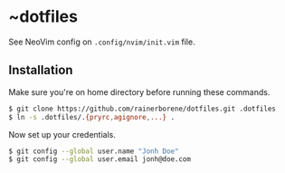 # ~dotfiles

See NeoVim config on `.config/nvim/init.vim` file.

## Installation

Make sure you're on home directory before running these commands.

```bash
$ git clone https://github.com/rainerborene/dotfiles.git .dotfiles
$ ln -s .dotfiles/.{pryrc,agignore,...} .
```

Now set up your credentials.

```bash
$ git config --global user.name "Jonh Doe"
$ git config --global user.email jonh@doe.com
```
